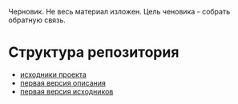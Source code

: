 Черновик. Не весь материал изложен. Цель ченовика - собрать обратную связь.


# Структура репозитория

+ [исходники проекта](/darkleaf/building-application/tree/publicator-2)
+ [первая версия описания](/darkleaf/building-application/tree/text-1)
+ [первая версия исходников](/darkleaf/building-application/tree/publicator-1)
